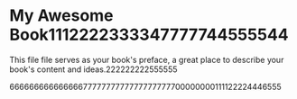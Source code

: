 # My Awesome Book1112222333347777744555544

This file file serves as your book's preface, a great place to describe your book's content and ideas.222222222555555

6666666666666667777777777777777777700000000111122224446555

